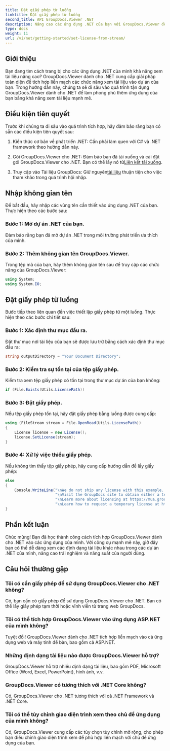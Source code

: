 ```yaml
---
title: Đặt giấy phép từ luồng
linktitle: Đặt giấy phép từ luồng
second_title: API GroupDocs.Viewer .NET
description: Nâng cao các ứng dụng .NET của bạn với GroupDocs.Viewer để xem tài liệu liền mạch. Hãy làm theo hướng dẫn từng bước của chúng tôi và tích hợp khả năng xem tài liệu mạnh mẽ một cách dễ dàng.
type: docs
weight: 11
url: /vi/net/getting-started/set-license-from-stream/
---
```

## Giới thiệu
Bạn đang tìm cách trang bị cho các ứng dụng .NET của mình khả năng xem tài liệu nâng cao? GroupDocs.Viewer dành cho .NET cung cấp giải pháp toàn diện để tích hợp liền mạch các chức năng xem tài liệu vào dự án của bạn. Trong hướng dẫn này, chúng ta sẽ đi sâu vào quá trình tận dụng GroupDocs.Viewer dành cho .NET để làm phong phú thêm ứng dụng của bạn bằng khả năng xem tài liệu mạnh mẽ. 
## Điều kiện tiên quyết
Trước khi chúng ta đi sâu vào quá trình tích hợp, hãy đảm bảo rằng bạn có sẵn các điều kiện tiên quyết sau:
1. Kiến thức cơ bản về phát triển .NET: Cần phải làm quen với C# và .NET framework theo hướng dẫn này.
   
2.  Gói GroupDocs.Viewer cho .NET: Đảm bảo bạn đã tải xuống và cài đặt gói GroupDocs.Viewer cho .NET. Bạn có thể lấy nó từ[Liên kết tải xuống](https://releases.groupdocs.com/viewer/net/).
3.  Truy cập vào Tài liệu GroupDocs: Giữ nguyên[tài liệu](https://reference.groupdocs.com/viewer/net/) thuận tiện cho việc tham khảo trong quá trình hội nhập.

## Nhập không gian tên
Để bắt đầu, hãy nhập các vùng tên cần thiết vào ứng dụng .NET của bạn. Thực hiện theo các bước sau:
### Bước 1: Mở dự án .NET của bạn.
Đảm bảo rằng bạn đã mở dự án .NET trong môi trường phát triển ưa thích của mình.
### Bước 2: Thêm không gian tên GroupDocs.Viewer.
Trong tệp mã của bạn, hãy thêm không gian tên sau để truy cập các chức năng của GroupDocs.Viewer:
```csharp
using System;
using System.IO;
```
## Đặt giấy phép từ luồng
Bước tiếp theo liên quan đến việc thiết lập giấy phép từ một luồng. Thực hiện theo các bước chi tiết sau:
### Bước 1: Xác định thư mục đầu ra.
Đặt thư mục nơi tài liệu của bạn sẽ được lưu trữ bằng cách xác định thư mục đầu ra:
```csharp
string outputDirectory = "Your Document Directory";
```
### Bước 2: Kiểm tra sự tồn tại của tệp giấy phép.
Kiểm tra xem tệp giấy phép có tồn tại trong thư mục dự án của bạn không:
```csharp
if (File.Exists(Utils.LicensePath))
```
### Bước 3: Đặt giấy phép.
Nếu tệp giấy phép tồn tại, hãy đặt giấy phép bằng luồng được cung cấp:
```csharp
using (FileStream stream = File.OpenRead(Utils.LicensePath))
{
    License license = new License();
    license.SetLicense(stream);
}
```
### Bước 4: Xử lý việc thiếu giấy phép.
Nếu không tìm thấy tệp giấy phép, hãy cung cấp hướng dẫn để lấy giấy phép:
```csharp
else
{
    Console.WriteLine("\nWe do not ship any license with this example. " +
                      "\nVisit the GroupDocs site to obtain either a temporary or permanent license. " +
                      "\nLearn more about licensing at https://mua.groupdocs.com/faqs/licensing. " +
                      "\nLearn how to request a temporary license at https://mua.groupdocs.com/temporary-license.");
}
```

## Phần kết luận
Chúc mừng! Bạn đã học thành công cách tích hợp GroupDocs.Viewer dành cho .NET vào các ứng dụng của mình. Với công cụ mạnh mẽ này, giờ đây bạn có thể dễ dàng xem các định dạng tài liệu khác nhau trong các dự án .NET của mình, nâng cao trải nghiệm và năng suất của người dùng.
## Câu hỏi thường gặp
### Tôi có cần giấy phép để sử dụng GroupDocs.Viewer cho .NET không?
Có, bạn cần có giấy phép để sử dụng GroupDocs.Viewer cho .NET. Bạn có thể lấy giấy phép tạm thời hoặc vĩnh viễn từ trang web GroupDocs.
### Tôi có thể tích hợp GroupDocs.Viewer vào ứng dụng ASP.NET của mình không?
Tuyệt đối! GroupDocs.Viewer dành cho .NET tích hợp liền mạch vào cả ứng dụng web và máy tính để bàn, bao gồm cả ASP.NET.
### Những định dạng tài liệu nào được GroupDocs.Viewer hỗ trợ?
GroupDocs.Viewer hỗ trợ nhiều định dạng tài liệu, bao gồm PDF, Microsoft Office (Word, Excel, PowerPoint), hình ảnh, v.v.
### GroupDocs.Viewer có tương thích với .NET Core không?
Có, GroupDocs.Viewer cho .NET tương thích với cả .NET Framework và .NET Core.
### Tôi có thể tùy chỉnh giao diện trình xem theo chủ đề ứng dụng của mình không?
Có, GroupDocs.Viewer cung cấp các tùy chọn tùy chỉnh mở rộng, cho phép bạn điều chỉnh giao diện trình xem để phù hợp liền mạch với chủ đề ứng dụng của bạn.